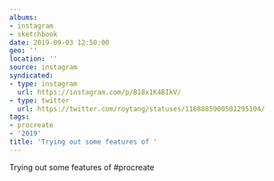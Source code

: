 ```yaml
---
albums:
- instagram
- sketchbook
date: 2019-09-03 12:50:00
geo: ''
location: ''
source: instagram
syndicated:
- type: instagram
  url: https://instagram.com/p/B18x1K4BIkV/
- type: twitter
  url: https://twitter.com/roytang/statuses/1168885900501295104/
tags:
- procreate
- '2019'
title: 'Trying out some features of '
---
```


Trying out some features of #procreate